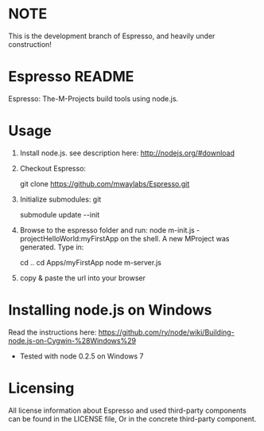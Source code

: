 NOTE
====

This is the development branch of Espresso, and heavily under construction!

Espresso README
===============

Espresso: The-M-Projects build tools using node.js.

Usage
=====

1. Install node.js. see description here: http://nodejs.org/#download
2. Checkout Espresso:

    git clone https://github.com/mwaylabs/Espresso.git

3. Initialize submodules: git

    submodule update --init

4. Browse to the espresso folder and run: node m-init.js -projectHelloWorld:myFirstApp on the shell. A new MProject was generated. Type in:

    cd ..
    cd Apps/myFirstApp
    node m-server.js

5. copy & paste the url into your browser


Installing node.js on Windows
=============================

Read the instructions here:
https://github.com/ry/node/wiki/Building-node.js-on-Cygwin-%28Windows%29

- Tested with node 0.2.5 on Windows 7

Licensing
=========

All license information about Espresso and used third-party components can be found in the LICENSE file,
Or in the concrete third-party component.
